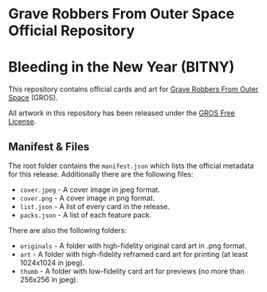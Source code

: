 # Grave Robbers From Outer Space Official Repository
# Bleeding in the New Year (BITNY)

This repository contains official cards and art for [Grave Robbers From Outer Space](https://graverobbersgame.com) (GROS).

All artwork in this repository has been released under the [GROS Free License](rules/license-current.md).

## Manifest & Files

The root folder contains the `manifest.json` which lists the official metadata for this release. Additionally there are the following files:

- `cover.jpeg` - A cover image in jpeg format.
- `cover.png` - A cover image in png format.
- `list.json` - A list of every card in the release.
- `packs.json` - A list of each feature pack.

There are also the following folders:

- `originals` - A folder with high-fidelity original card art in .png format.
- `art` - A folder with high-fidelity reframed card art for printing (at least 1024x1024 in jpeg).
- `thumb` - A folder with low-fidelity card art for previews (no more than 256x256 in jpeg).